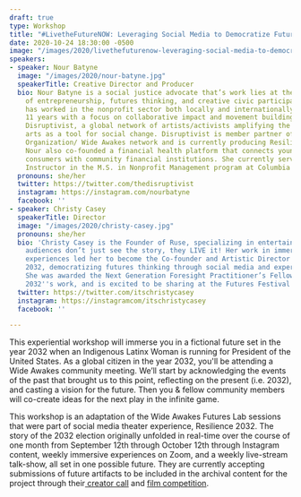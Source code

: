 ```yaml
---
draft: true
type: Workshop
title: "#LivetheFutureNOW: Leveraging Social Media to Democratize Futures Thinking"
date: 2020-10-24 18:30:00 -0500
image: "/images/2020/livethefuturenow-leveraging-social-media-to-democratize-futures-thinking.jpg"
speakers:
- speaker: Nour Batyne
  image: "/images/2020/nour-batyne.jpg"
  speakerTitle: Creative Director and Producer
  bio: Nour Batyne is a social justice advocate that’s work lies at the intersection
    of entrepreneurship, futures thinking, and creative civic participation. Nour
    has worked in the nonprofit sector both locally and internationally for the last
    11 years with a focus on collaborative impact and movement building. She founded
    Disruptivist, a global network of artists/activists amplifying the power of the
    arts as a tool for social change. Disruptivist is member partner of the For Freedoms
    Organization/ Wide Awakes network and is currently producing Resilience 2032.
    Nour also co-founded a financial health platform that connects young, underserved
    consumers with community financial institutions. She currently serves as an Associate
    Instructor in the M.S. in Nonprofit Management program at Columbia University.
  pronouns: she/her
  twitter: https://twitter.com/thedisruptivist
  instagram: https://instagram.com/nourbatyne
  facebook: ''
- speaker: Christy Casey
  speakerTitle: Director
  image: "/images/2020/christy-casey.jpg"
  pronouns: she/her
  bio: 'Christy Casey is the Founder of Ruse, specializing in entertainment where
    audiences don’t just see the story, they LIVE it! Her work in immersive and interactive
    experiences led her to become the Co-founder and Artistic Director at Resilience
    2032, democratizing futures thinking through social media and experiential entertainment.
    She was awarded the Next Generation Foresight Practitioner’s Fellowship for Resilience
    2032''s work, and is excited to be sharing at the Futures Festival. '
  twitter: https://twitter.com/itschristycasey
  instagram: https://instagramcom/itschristycasey
  facebook: ''

---
```

This experiential workshop will immerse you in a fictional future set in the year 2032 when an Indigenous Latinx Woman is running for President of the United States. As a global citizen in the year 2032, you'll be attending a Wide Awakes community meeting. We’ll start by acknowledging the events of the past that brought us to this point, reflecting on the present (i.e. 2032), and casting a vision for the future. Then you & fellow community members will co-create ideas for the next play in the infinite game. 

This workshop is an adaptation of the Wide Awakes Futures Lab sessions that were part of social media theater experience, Resilience 2032. The story of the 2032 election originally unfolded in real-time over the course of one month from September 12th through October 12th through Instagram content, weekly immersive experiences on Zoom, and a weekly live-stream talk-show, all set in one possible future. They are currently accepting submissions of future artifacts to be included in the archival content for the project through their[ creator call](https://www.resilience2032.com/creatorcall) and [film competition](https://www.resilience2032.com/filmcompetition).